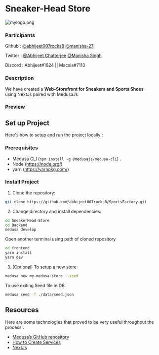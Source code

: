 # Sneaker-Head Store

![mylogo.png](./logoW.webp)

### Participants

Github : [@abhijeet007rocks8](https://github.com/abhijeet007rocks8) [@manisha-27](https://github.com/manisha-27)

Twitter : [@Abhijeet Chatterjee](https://twitter.com/Abhijee58090064) [@Manisha Singh]()

Discord : Abhijeet#1624  ||  Macsia#7113

### Description
We have created a **Web-Storefront for Sneakers and Sports Shoes** <br/> 
using NextJs paired with MedusaJs

### Preview


## Set up Project
Here's how to setup and run the project locally :

### Prerequisites
- Medusa CLI (```npm install -g @medusajs/medusa-cli```) .
- Node (https://node.org/)
- yarn (https://yarnpkg.com/)


### Install Project
1. Clone the repository:

```bash
git clone https://github.com/abhijeet007rocks8/SportsFactory.git
```

2. Change directory and install dependencies:

```bash
cd SneakerHead-Store
cd Backend
medusa develop
```
Open another terminal using path of cloned repository
```bash
cd frontend 
yarn install
yarn dev
```

3. (Optional)
To setup a new store 
```bash
medusa new my-medusa-store --seed
```

To use exiting Seed file in DB
```bash
medusa seed -f ./data/seed.json
```

## Resources
Here are some technologies that proved to be very useful throughout the process :

- [Medusa’s GitHub repository](https://github.com/medusajs/medusa)
- [How to Create Services](https://docs.medusajs.com/advanced/backend/services/create-service)
- [NextJs](https://nextjs.org/)
